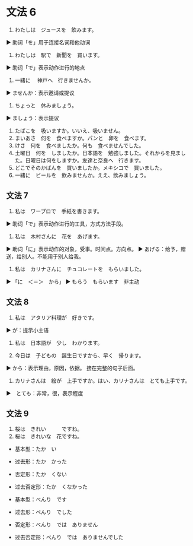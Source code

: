 # 文法 6

1. わたしは　ジュースを　飲みます。

▶️ 助词「を」用于连接名词和他动词

1. わたしは　駅で　新聞を　買います。

▶️ 助词「で」表示动作进行的地点

1. 一緒に　 神戸へ　行きませんか。

▶️ ませんか：表示邀请或提议

1. ちょっと　休みましょう。

▶️ ましょう：表示提议

1. たばこを　吸いますか。いいえ、吸いません。
2. まいあさ　何を　食べますか。パンと　卵を　食べます。
3. けさ　何を　食べましたか。何も　食べませんでした。
4. 土曜日　何を　しましたか。日本語を　勉強しました。それからを見ました。日曜日は何をしますか。友達と奈良へ　行きます。
5. どこでそのかばんを　買いましたか。メキシコで　買いました。
6. 一緒に　ビールを　飲みませんか。ええ、飲みましょう。

## 文法 7

1. 私は　ワープロで　手紙を書きます。

▶️ 助词「で」表示动作进行的工具，方式方法手段。

1. 私は　木村さんに　花を　あげます。

▶️ 助词「に」表示动作的对象，受事。时间点。方向点。
▶️ あげる：给予，赠送，给别人。不能用于别人给我。

1. 私は　カリナさんに　チュコレートを　もらいました。

▶️ 「に　＜＝＞　から」
▶️ もらう　もらいます　非主动

## 文法 8

1. 私は　アタリア料理が　好きです。

▶️ が：提示小主语

1. 私は　日本語が　少し　わかります。

1. 今日は　子どもの　誕生日ですから、早く　帰ります。

▶️ から：表示理由，原因，依据。 接在完整的句子后面。

1. カリナさんは　絵が　上手ですか。はい、カリナさんは　とても上手です。

▶️　とても：非常，很，表示程度

## 文法 9

1. 桜は　きれい　　　ですね。
2. 桜は　きれいな　花ですね。

- 基本型：たか　い
- 过去形：たか　かった
- 否定形：たか　くない
- 过去否定形：たか　くなかった

- 基本型：べんり　です
- 过去形：べんり　でした
- 否定形：べんり　では　ありません
- 过去否定形：べんり　では　ありませんでした
